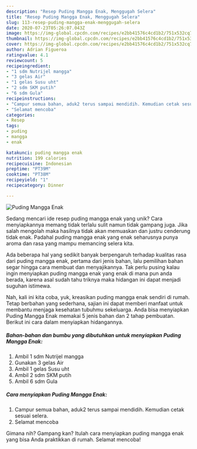 ```yaml
---
description: "Resep Puding Mangga Enak, Menggugah Selera"
title: "Resep Puding Mangga Enak, Menggugah Selera"
slug: 113-resep-puding-mangga-enak-menggugah-selera
date: 2020-07-23T05:26:07.043Z
image: https://img-global.cpcdn.com/recipes/e2bb41576c4cd1b2/751x532cq70/puding-mangga-enak-foto-resep-utama.jpg
thumbnail: https://img-global.cpcdn.com/recipes/e2bb41576c4cd1b2/751x532cq70/puding-mangga-enak-foto-resep-utama.jpg
cover: https://img-global.cpcdn.com/recipes/e2bb41576c4cd1b2/751x532cq70/puding-mangga-enak-foto-resep-utama.jpg
author: Adrian Figueroa
ratingvalue: 4.1
reviewcount: 5
recipeingredient:
- "1 sdm Nutrijel mangga"
- "3 gelas Air"
- "1 gelas Susu uht"
- "2 sdm SKM putih"
- "6 sdm Gula"
recipeinstructions:
- "Campur semua bahan, aduk2 terus sampai mendidih. Kemudian cetak sesuai selera."
- "Selamat mencoba"
categories:
- Resep
tags:
- puding
- mangga
- enak

katakunci: puding mangga enak 
nutrition: 199 calories
recipecuisine: Indonesian
preptime: "PT39M"
cooktime: "PT38M"
recipeyield: "1"
recipecategory: Dinner

---
```



![Puding Mangga Enak](https://img-global.cpcdn.com/recipes/e2bb41576c4cd1b2/751x532cq70/puding-mangga-enak-foto-resep-utama.jpg)

Sedang mencari ide resep puding mangga enak yang unik? Cara menyiapkannya memang tidak terlalu sulit namun tidak gampang juga. Jika salah mengolah maka hasilnya tidak akan memuaskan dan justru cenderung tidak enak. Padahal puding mangga enak yang enak seharusnya punya aroma dan rasa yang mampu memancing selera kita.



Ada beberapa hal yang sedikit banyak berpengaruh terhadap kualitas rasa dari puding mangga enak, pertama dari jenis bahan, lalu pemilihan bahan segar hingga cara membuat dan menyajikannya. Tak perlu pusing kalau ingin menyiapkan puding mangga enak yang enak di mana pun anda berada, karena asal sudah tahu triknya maka hidangan ini dapat menjadi suguhan istimewa.


Nah, kali ini kita coba, yuk, kreasikan puding mangga enak sendiri di rumah. Tetap berbahan yang sederhana, sajian ini dapat memberi manfaat untuk membantu menjaga kesehatan tubuhmu sekeluarga. Anda bisa menyiapkan Puding Mangga Enak memakai 5 jenis bahan dan 2 tahap pembuatan. Berikut ini cara dalam menyiapkan hidangannya.

<!--inarticleads1-->

##### Bahan-bahan dan bumbu yang dibutuhkan untuk menyiapkan Puding Mangga Enak:

1. Ambil 1 sdm Nutrijel mangga
1. Gunakan 3 gelas Air
1. Ambil 1 gelas Susu uht
1. Ambil 2 sdm SKM putih
1. Ambil 6 sdm Gula




<!--inarticleads2-->

##### Cara menyiapkan Puding Mangga Enak:

1. Campur semua bahan, aduk2 terus sampai mendidih. Kemudian cetak sesuai selera.
1. Selamat mencoba




Gimana nih? Gampang kan? Itulah cara menyiapkan puding mangga enak yang bisa Anda praktikkan di rumah. Selamat mencoba!
